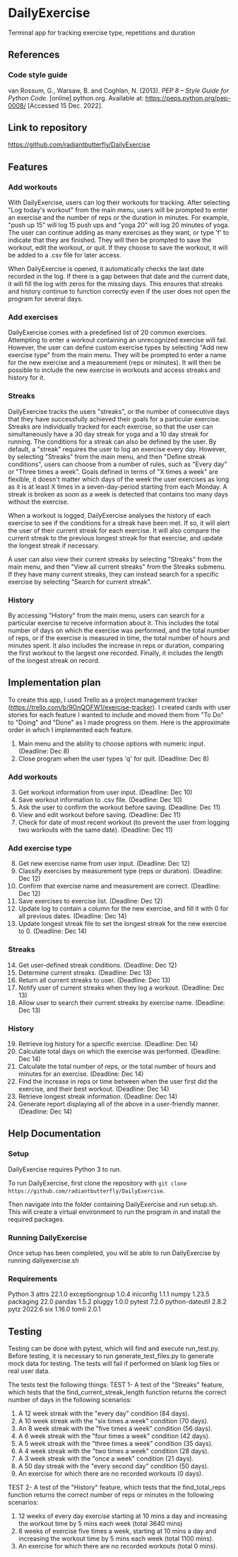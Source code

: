 # DailyExercise
Terminal app for tracking exercise type, repetitions and duration

## References
### Code style guide
van Rossum, G., Warsaw, B. and Coghlan, N. (2013). *PEP 8 – Style Guide for Python Code*. [online] python.org. Available at: https://peps.python.org/pep-0008/ [Accessed 15 Dec. 2022].

## Link to repository
https://github.com/radiantbutterfly/DailyExercise

## Features
### Add workouts
With DailyExercise, users can log their workouts for tracking. After selecting "Log today's workout" from the main menu, users will be prompted to enter an exercise and the number of reps or the duration in minutes. For example, "push up 15" will log 15 push ups and "yoga 20" will log 20 minutes of yoga. The user can continue adding as many exercises as they want, or type 'f' to indicate that they are finished. They will then be prompted to save the workout, edit the workout, or quit. If they choose to save the workout, it will be added to a .csv file for later access.

When DailyExercise is opened, it automatically checks the last date recorded in the log. If there is a gap between that date and the current date, it will fill the log with zeros for the missing days. This ensures that streaks and history continue to function correctly even if the user does not open the program for several days.
### Add exercises
DailyExercise comes with a predefined list of 20 common exercises. Attempting to enter a workout containing an unrecognized exercise will fail. However, the user can define custom exercise types by selecting "Add new exercise type" from the main menu. They will be prompted to enter a name for the new exercise and a measurement (reps or minutes). It will then be possible to include the new exercise in workouts and access streaks and history for it.
### Streaks
DailyExercise tracks the users "streaks", or the number of consecutive days that they have successfully achieved their goals for a particular exercise. Streaks are individually tracked for each exercise, so that the user can simultaneously have a 30 day streak for yoga and a 10 day streak for running. The conditions for a streak can also be defined by the user. By default, a "streak" requires the user to log an exercise every day. However, by selecting "Streaks" from the main menu, and then "Define streak conditions", users can choose from a number of rules, such as "Every day" or "Three times a week". Goals defined in terms of "X times a week" are flexible, it doesn't matter which days of the week the user exercises as long as it is at least X times in a seven-day-period starting from each Monday. A streak is broken as soon as a week is detected that contains too many days without the exercise.

When a workout is logged, DailyExercise analyses the history of each exercise to see if the conditions for a streak have been met. If so, it will alert the user of their current streak for each exercise. It will also compare the current streak to the previous longest streak for that exercise, and update the longest streak if necessary.

A user can also view their current streaks by selecting "Streaks" from the main menu, and then "View all current streaks" from the Streaks submenu. If they have many current streaks, they can instead search for a specific exercise by selecting "Search for current streak".
### History
By accessing "History" from the main menu, users can search for a particular exercise to receive information about it. This includes the total number of days on which the exercise was performed, and the total number of reps, or if the exercise is measured in time, the total number of hours and minutes spent. It also includes the increase in reps or duration, comparing the first workout to the largest one recorded. Finally, it includes the length of the longest streak on record.

## Implementation plan
To create this app, I used Trello as a project management tracker (https://trello.com/b/9OnQOFW1/exercise-tracker). I created cards with user stories for each feature I wanted to include and moved them from "To Do" to "Doing" and "Done" as I made progress on them. Here is the approximate order in which I implemented each feature.

1. Main menu and the ability to choose options with numeric input. (Deadline: Dec 8)
2. Close program when the user types 'q' for quit. (Deadline: Dec 8)
### Add workouts 
3. Get workout information from user input. (Deadline: Dec 10)
4. Save workout information to .csv file. (Deadline: Dec 10)
5. Ask the user to confirm the workout before saving. (Deadline: Dec 11)
6. View and edit workout before saving. (Deadline: Dec 11)
7. Check for date of most recent workout (to prevent the user from logging two workouts with the same date). (Deadline: Dec 11)
### Add exercise type
8. Get new exercise name from user input. (Deadline: Dec 12)
9. Classify exercises by measurement type (reps or duration). (Deadline: Dec 12)
10. Confirm that exercise name and measurement are correct. (Deadline: Dec 12)
11. Save exercises to exercise list. (Deadline: Dec 12)
12. Update log to contain a column for the new exercise, and fill it with 0 for all previous dates. (Deadline: Dec 14)
13. Update longest streak file to set the longest streak for the new exercise to 0. (Deadline: Dec 14)
### Streaks
14. Get user-defined streak conditions. (Deadline: Dec 12)
15. Determine current streaks. (Deadline: Dec 13)
16. Return all current streaks to user. (Deadline: Dec 13)
17. Notify user of current streaks when they log a workout. (Deadline: Dec 13)
18. Allow user to search their current streaks by exercise name. (Deadline: Dec 13)
### History
19. Retrieve log history for a specific exercise. (Deadline: Dec 14)
20. Calculate total days on which the exercise was performed. (Deadline: Dec 14)
21. Calculate the total number of reps, or the total number of hours and minutes for an exercise. (Deadline: Dec 14)
22. Find the increase in reps or time between when the user first did the exercise, and their best workout. (Deadline: Dec 14)
23. Retrieve longest streak information. (Deadline: Dec 14)
24. Generate report displaying all of the above in a user-friendly manner. (Deadline: Dec 14)

## Help Documentation
### Setup
DailyExercise requires Python 3 to run.

To run DailyExercise, first clone the repository with ```git clone https://github.com/radiantbutterfly/DailyExercise```.

Then navigate into the folder containing DailyExercise and run setup.sh. This will create a virtual environment to run the program in and install the required packages.
### Running DailyExercise
Once setup has been completed, you will be able to run DailyExercise by running dailyexercise.sh

### Requirements
Python 3
attrs 22.1.0
exceptiongroup 1.0.4
iniconfig 1.1.1
numpy 1.23.5
packaging 22.0
pandas 1.5.2
pluggy 1.0.0
pytest 7.2.0
python-dateutil 2.8.2
pytz 2022.6
six 1.16.0
tomli 2.0.1
## Testing
Testing can be done with pytest, which will find and execute run_test.py. Before testing, it is necessary to run generate_test_files.py to generate mock data for testing. The tests will fail if performed on blank log files or real user data.

The tests test the following things:
TEST 1- A test of the "Streaks" feature, which tests that the find_current_streak_length function returns the correct number of days in the following scenarios:
1. A 12 week streak with the "every day" condition (84 days).
2. A 10 week streak with the "six times a week" condition (70 days).
3. An 8 week streak with the "five times a week" condition (56 days).
4. A 6 week streak with the "four times a week" condition (42 days).
5. A 5 week streak with the "three times a week" condition (35 days).
6. A 4 week streak with the "two times a week" condition (28 days).
7. A 3 week streak with the "once a week" condition (21 days).
8. A 50 day streak with the "every second day" condition (50 days).
9. An exercise for which there are no recorded workouts (0 days).

TEST 2- A test of the "History" feature, which tests that the find_total_reps function returns the correct number of reps or minutes in the following scenarios:
1. 12 weeks of every day exercise starting at 10 mins a day and increasing the workout time by 5 mins each week (total 3640 mins)
2. 8 weeks of exercise five times a week, starting at 10 mins a day and increasing the workout time by 5 mins each week (total 1100 mins).
3. An exercise for which there are no recorded workouts (total 0 mins).